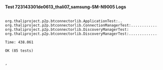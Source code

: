 #### Test 723143301de0613_thali07_samsung-SM-N9005 Logs


```

org.thaliproject.p2p.btconnectorlib.ApplicationTest:..
org.thaliproject.p2p.btconnectorlib.ConnectionManagerTest:..........................
org.thaliproject.p2p.btconnectorlib.DiscoveryManagerTest:
org.thaliproject.p2p.btconnectorlib.DiscoveryManagerTest:..........................

Time: 438.061

OK (85 tests)


,
```

